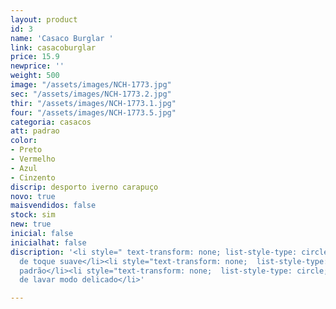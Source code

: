 ```yaml
---
layout: product
id: 3
name: 'Casaco Burglar '
link: casacoburglar
price: 15.9
newprice: ''
weight: 500
image: "/assets/images/NCH-1773.jpg"
sec: "/assets/images/NCH-1773.2.jpg"
thir: "/assets/images/NCH-1773.1.jpg"
four: "/assets/images/NCH-1773.5.jpg"
categoria: casacos
att: padrao
color:
- Preto
- Vermelho
- Azul
- Cinzento
discrip: desporto iverno carapuço
novo: true
maisvendidos: false
stock: sim
new: true
inicial: false
inicialhat: false
discription: '<li style=" text-transform: none; list-style-type: circle; ">Tecido
  de toque suave</li><li style="text-transform: none;  list-style-type: circle; ">Sweat
  padrão</li><li style="text-transform: none;  list-style-type: circle; ">Máquina
  de lavar modo delicado</li>'

---
```

